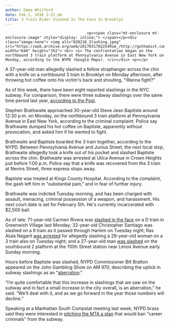 ```yaml
---
author: Emma Whitford
date: Feb 2, 2016 2:22 pm
title: 3 Train Rider Slashed In The Face In Brooklyn
---
```


	
										<p><span class="mt-enclosure mt-enclosure-image" style="display: inline;"> </span></p><div class="image-none"> <img alt="020216_Slashing.jpeg" src="https://web.archive.org/web/20170317022549im_/http://gothamist.com/attachments/nyc_ewhitford/020216_Slashing.jpeg" width="640" height="352"> <br> <i> The confrontation began on the northbound 3 train platform at Pennsylvania Avenue in East New York on Monday, according to the NYPD (Google Maps). </i></div> <p></p>

<p>A 37-year-old man allegedly slashed a fellow straphanger across the chin with a knife on a northbound 3 train in Brooklyn on Monday afternoon, after throwing hot coffee onto his victim&apos;s back and shouting, &quot;Wanna fight?&quot; </p>

<p>As of this week, there have been eight reported slashings in the NYC subway. For comparison, there were three subway slashings over the same time period last year, <a href="https://web.archive.org/web/20170317022549/http://nypost.com/2016/02/02/another-man-slashed-on-subway/">according to the Post</a>. </p>

<p>Stephen Brathwaite approached 30-year-old Steve Jean Baptiste around 12:30 p.m. on Monday, on the northbound 3 train platform at Pennsylvania Avenue in East New York, according to the criminal complaint. Police say Brathwaite dumped his hot coffee on Baptiste, apparently without provocation, and asked him if he wanted to fight. </p>

<p>Brathwaite and Baptiste boarded the 3 train together, according to the NYPD. Between Pennsylvania Avenue and Junius Street, the next local stop, Brathwaite allegedly took a knife out of his pocket and slashed Baptiste across the chin. Brathwaite was arrested at Utica Avenue in Crown Heights just before 1:00 p.m. Police say that a knife was recovered from the 3 train at Nevins Street, three express stops away. </p>

<p>Baptiste was treated at Kings County Hospital. According to the complaint, the gash left him in &quot;substantial pain,&quot; and in fear of further injury. </p>

<p>Brathwaite was indicted Tuesday morning, and has been charged with assault, menacing, criminal possession of a weapon, and harassment. His next court date is set for February 5th. He&apos;s currently incarcerated with $2,500 bail. </p>

<p>As of late: 71-year-old Carmen Rivera was <a href="https://web.archive.org/web/20170317022549/http://gothamist.com/2016/01/27/d_train_slashing_suspect.php">slashed in the face</a> on a D train in Greenwich Village last Monday; 32-year-old Christopher Santiago was slashed on a 6 train as it passed through Harlem on Tuesday night; Ras Alula Nagarit <a href="https://web.archive.org/web/20170317022549/http://gothamist.com/2016/01/29/slasher_3_train_arrest.php">was arrested</a> for allegedly slashing a 29-year-old woman on a 3 train also on Tuesday night; and a 27-year-old man <a href="https://web.archive.org/web/20170317022549/http://gothamist.com/2016/01/31/man_slashed_in_the_face_at_harlem_s.php">was slashed</a> on the southbound 2 platform at the 110th Street station near Lenox Avenue early Sunday morning. </p>

<p>Hours before Baptiste was slashed, NYPD Commissioner Bill Bratton appeared on the John Gambling Show on AM 970, describing the uptick in subway slashings as an &quot;<a href="https://web.archive.org/web/20170317022549/http://nypost.com/2016/02/01/nypds-bratton-subway-slashings-are-an-aberration/">aberration</a>.&quot; </p>

<p>&#x201C;I&#x2019;m quite comfortable that this increase in slashings that we saw on the subway and in fact a small increase in the city overall, is an aberration,&#x201D; he said. &#x201C;We&#x2019;ll deal with it, and as we go forward in the year those numbers will decline.&#x201D;</p>

<p>Speaking at a Manhattan South Compstat meeting last week, NYPD brass said they were interested in <a href="https://web.archive.org/web/20170317022549/http://gothamist.com/2016/01/30/nypd_reportedly_wants_to_ban_career.php">pitching the MTA a plan</a> that would ban &quot;career criminals&quot; from the subway. </p>					
										
									
				